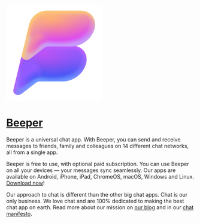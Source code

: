 ﻿![beeper-app Logo](https://raw.githubusercontent.com/Zoullx/chocolatey-packages/master/beeper-app/beeper-app.png "Beeper Chat App Logo")

# [Beeper](https://community.chocolatey.org/packages/beeper-app)

Beeper is a universal chat app. With Beeper, you can send and receive messages to friends, family and colleagues on 14 different chat networks, all from a single app.

Beeper is free to use, with optional paid subscription. You can use Beeper on all your devices — your messages sync seamlessly. Our apps are available on Android, iPhone, iPad, ChromeOS, macOS, Windows and Linux. [Download now](https://www.beeper.com/download)!

Our approach to chat is different than the other big chat apps. Chat is our only business. We love chat and are 100% dedicated to making the best chat app on earth. Read more about our mission on [our blog](https://blog.beeper.com/2023/02/28/were-building-the-best-chat-app-on-earth/) and in our [chat manifesto](https://blog.beeper.com/p/the-universal-communication-bus-42dfb9a141ad?s=w).
